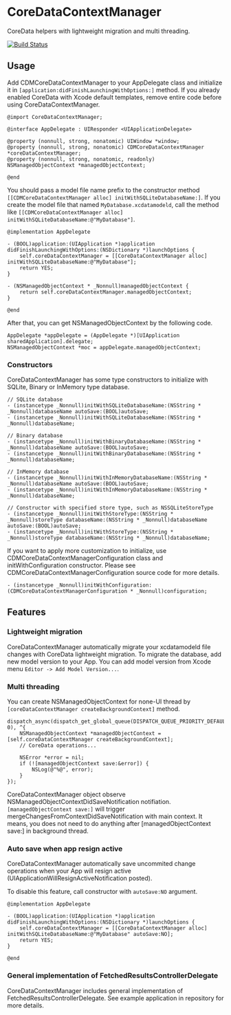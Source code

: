 # CoreDataContextManager

CoreData helpers with lightweight migration and multi threading.

[![Build Status](https://travis-ci.org/wagyu298/CoreDataContextManager.svg?branch=master)](https://travis-ci.org/wagyu298/CoreDataContextManager)

## Usage

Add CDMCoreDataContextManager to your AppDelegate class and initialize it in
`[application:didFinishLaunchingWithOptions:]` method.
If you already enabled CoreData with Xcode default templates, remove entire code before using CoreDataContextManager.

```
@import CoreDataContextManager;

@interface AppDelegate : UIResponder <UIApplicationDelegate>

@property (nonnull, strong, nonatomic) UIWindow *window;
@property (nonnull, strong, nonatomic) CDMCoreDataContextManager *coreDataContextManager;
@property (nonnull, strong, nonatomic, readonly) NSManagedObjectContext *managedObjectContext;

@end
```

You should pass a model file name prefix to the constructor method `[[CDMCoreDataContextManager alloc] initWithSQLiteDatabaseName:]`.
If you create the model file that named `MyDatabase.xcdatamodeld`, call the method like `[[CDMCoreDataContextManager alloc] initWithSQLiteDatabaseName:@"MyDatabase"]`.

```
@implementation AppDelegate

- (BOOL)application:(UIApplication *)application didFinishLaunchingWithOptions:(NSDictionary *)launchOptions {
    self.coreDataContextManager = [[CoreDataContextManager alloc] initWithSQLiteDatabaseName:@"MyDatabase"];
    return YES;
}

- (NSManagedObjectContext * _Nonnull)managedObjectContext {
    return self.coreDataContextManager.managedObjectContext;
}

@end
```

After that, you can get NSManagedObjectContext by the following code.

```
AppDelegate *appDelegate = (AppDelegate *)[UIApplication sharedApplication].delegate;
NSManagedObjectContext *moc = appDelegate.managedObjectContext;
```

### Constructors

CoreDataContextManager has some type constructors to initialize with SQLite, Binary or InMemory type database.

```
// SQLite database
- (instancetype _Nonnull)initWithSQLiteDatabaseName:(NSString * _Nonnull)databaseName autoSave:(BOOL)autoSave;
- (instancetype _Nonnull)initWithSQLiteDatabaseName:(NSString * _Nonnull)databaseName;

// Binary database
- (instancetype _Nonnull)initWithBinaryDatabaseName:(NSString * _Nonnull)databaseName autoSave:(BOOL)autoSave;
- (instancetype _Nonnull)initWithBinaryDatabaseName:(NSString * _Nonnull)databaseName;

// InMemory database
- (instancetype _Nonnull)initWithInMemoryDatabaseName:(NSString * _Nonnull)databaseName autoSave:(BOOL)autoSave;
- (instancetype _Nonnull)initWithInMemoryDatabaseName:(NSString * _Nonnull)databaseName;

// Constructor with specified store type, such as NSSQLiteStoreType
- (instancetype _Nonnull)initWithStoreType:(NSString * _Nonnull)storeType databaseName:(NSString * _Nonnull)databaseName autoSave:(BOOL)autoSave;
- (instancetype _Nonnull)initWithStoreType:(NSString * _Nonnull)storeType databaseName:(NSString * _Nonnull)databaseName;
```

If you want to apply more customization to initialize,
use CDMCoreDataContextManagerConfiguration class and
initWithConfiguration constructor.
Please see CDMCoreDataContextManagerConfiguration source code for more details.

```
- (instancetype _Nonnull)initWithConfiguration:(CDMCoreDataContextManagerConfiguration * _Nonnull)configuration;
```

## Features

### Lightweight migration

CoreDataContextManager automatically migrate your xcdatamodeld file changes
with CoreData lightweight migration.
To migrate the database, add new model version to your App.
You can add model version from Xcode menu `Editor -> Add Model Version...`.

### Multi threading

You can create NSManagedObjectContext for none-UI thread by `[coreDataContextManager createBackgroundContext]` method.

```
dispatch_async(dispatch_get_global_queue(DISPATCH_QUEUE_PRIORITY_DEFAULT, 0), ^{
    NSManagedObjectContext *managedObjectContext = [self.coreDataContextManager createBackgroundContext];
    // CoreData operations...

    NSError *error = nil;
    if (![managedObjectContext save:&error]) {
        NSLog(@"%@", error);
    }
});
```

CoreDataContextManager object observe NSManagedObjectContextDidSaveNotification notifiation.
`[managedObjectContext save:]` will trigger mergeChangesFromContextDidSaveNotification with main context.
It means, you does not need to do anything after [managedObjectContext save:] in background thread.

### Auto save when app resign active

CoreDataContextManager automatically save uncommited change operations when your App will resign active (UIApplicationWillResignActiveNotification posted).

To disable this feature, call constructor with `autoSave:NO` argument.

```
@implementation AppDelegate

- (BOOL)application:(UIApplication *)application didFinishLaunchingWithOptions:(NSDictionary *)launchOptions {
    self.coreDataContextManager = [[CoreDataContextManager alloc] initWithSQLiteDatabaseName:@"MyDatabase" autoSave:NO];
    return YES;
}

@end
```

### General implementation of FetchedResultsControllerDelegate

CoreDataContextManager includes general implementation of FetchedResultsControllerDelegate.
See example application in repository for more details.
